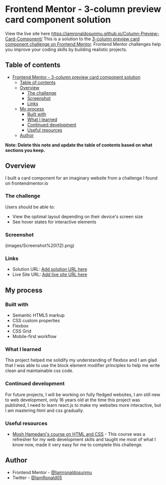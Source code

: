 # Frontend Mentor - 3-column preview card component solution
View the live site here https://iamronaldosunmu.github.io/Column-Preview-Card-Component/
This is a solution to the [3-column preview card component challenge on Frontend Mentor](https://www.frontendmentor.io/challenges/3column-preview-card-component-pH92eAR2-). Frontend Mentor challenges help you improve your coding skills by building realistic projects. 

## Table of contents

- [Frontend Mentor - 3-column preview card component solution](#frontend-mentor---3-column-preview-card-component-solution)
  - [Table of contents](#table-of-contents)
  - [Overview](#overview)
    - [The challenge](#the-challenge)
    - [Screenshot](#screenshot)
    - [Links](#links)
  - [My process](#my-process)
    - [Built with](#built-with)
    - [What I learned](#what-i-learned)
    - [Continued development](#continued-development)
    - [Useful resources](#useful-resources)
  - [Author](#author)

**Note: Delete this note and update the table of contents based on what sections you keep.**

## Overview
I built a card component for an imaginary website from a challenge I found on frontendmentor.io

### The challenge

Users should be able to:

- View the optimal layout depending on their device's screen size
- See hover states for interactive elements

### Screenshot

(images/Screenshot%20(12).png)

### Links

- Solution URL: [Add solution URL here](https://your-solution-url.com)
- Live Site URL: [Add live site URL here](https://your-live-site-url.com)

## My process

### Built with

- Semantic HTML5 markup
- CSS custom properties
- Flexbox
- CSS Grid
- Mobile-first workflow

### What I learned

This project helped me solidify my understanding of flexbox and I am glad that I was able to use the block element modifier principles to help me write clean and maintainable css code.

### Continued development

For future projects, I will be working on fully fledged websites, I am still new to web development, only 16 years old at the time this project was published, I need to learn react.js to make my websites more interactive, but I am mastering html and css gradually.
### Useful resources

- [Mosh Hamedani's course on HTML and CSS](https://codewithmosh.com/p/the-ultimate-html-css) - This course was a refresher for my web development skills and taught me most of what I know now, made it very easy for me to complete this challenge.
## Author

- Frontend Mentor - [@Iamronaldosunmu](https://www.frontendmentor.io/profile/Iamronaldosunmu)
- Twitter - [@IamRonald05](https://www.twitter.com/IamRonald05)
